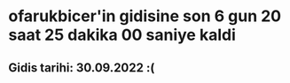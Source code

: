 # ofarukbicer'in gidisine son 6 gun 20 saat 25 dakika 00 saniye kaldi

## Gidis tarihi: 30.09.2022 :(